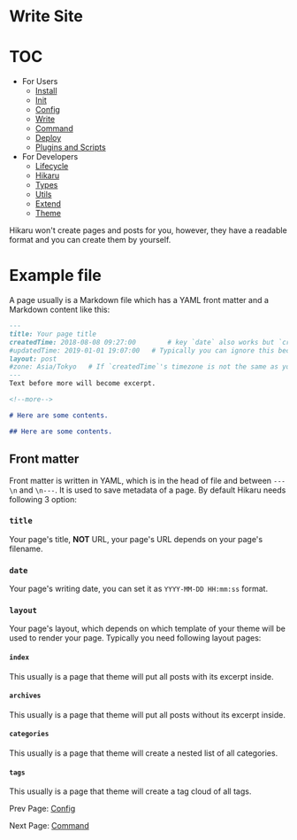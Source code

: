 Write Site
==========

# TOC

- For Users
    - [Install](../user/install.md)
    - [Init](../user/init.md)
    - [Config](../user/config.md)
    - [Write](../user/write.md)
    - [Command](../user/command.md)
    - [Deploy](../user/deploy.md)
    - [Plugins and Scripts](../user/plugins-and-scripts.md)
- For Developers
    - [Lifecycle](../dev/lifecycle.md)
    - [Hikaru](../dev/hikaru.md)
    - [Types](../dev/types.md)
    - [Utils](../dev/utils.md)
    - [Extend](../dev/extend.md)
    - [Theme](../dev/theme.md)

Hikaru won't create pages and posts for you, however, they have a readable format and you can create them by yourself.

# Example file

A page usually is a Markdown file which has a YAML front matter and a Markdown content like this:

```markdown
---
title: Your page title
createdTime: 2018-08-08 09:27:00        # key `date` also works but `createdTime` is recommended now
#updatedTime: 2019-01-01 19:07:00   # Typically you can ignore this because Hikaru will read modified time from your filesystem.
layout: post
#zone: Asia/Tokyo   # If `createdTime`'s timezone is not the same as your local zone, set here.
---
Text before more will become excerpt.

<!--more-->

# Here are some contents.

## Here are some contents.
```

## Front matter

Front matter is written in YAML, which is in the head of file and between `---\n` and `\n---`. It is used to save metadata of a page. By default Hikaru needs following 3 option:

### `title`

Your page's title, **NOT** URL, your page's URL depends on your page's filename.

### `date`

Your page's writing date, you can set it as `YYYY-MM-DD HH:mm:ss` format.

### `layout`

Your page's layout, which depends on which template of your theme will be used to render your page. Typically you need following layout pages:

#### `index`

This usually is a page that theme will put all posts with its excerpt inside.

#### `archives`

This usually is a page that theme will put all posts without its excerpt inside.

#### `categories`

This usually is a page that theme will create a nested list of all categories.

#### `tags`

This usually is a page that theme will create a tag cloud of all tags.

Prev Page: [Config](config.md)

Next Page: [Command](command.md)
